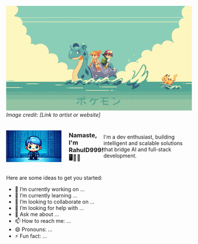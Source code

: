 ![Pokemon GIF](pokemon.gif)
*Image credit: [Link to artist or website]*
<div style="display: flex; align-items: center;">
  <img src="Designer.jpeg" width="150" alt="Pixel Avatar" style="margin-right: 20px;">

  ### Namaste, I'm RahulD999! 🖥️👨‍💻
  
  <p>I'm a dev enthusiast, building intelligent and scalable solutions that bridge AI and full-stack development.</p>
</div>
<!-- <img src="Designer.jpeg"> -->
<!-- <img src="header.png"> -->

Here are some ideas to get you started:

- 🔭 I’m currently working on ...
- 🌱 I’m currently learning ...
- 👯 I’m looking to collaborate on ...
- 🤔 I’m looking for help with ...
- 💬 Ask me about ...
- 📫 How to reach me: ...
- 😄 Pronouns: ...
- ⚡ Fun fact: ...

